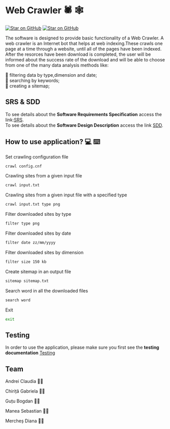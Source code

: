 # Web Crawler :spider: :spider_web:
<a href="https://github.com/badges/shields"><img src="https://img.shields.io/github/issues/chiritagabriela/WebCrawlerMTA" alt="Star on GitHub"></a>
<a href="https://github.com/badges/shields"><img src="https://img.shields.io/github/issues/chiritagabriela/WebCrawlerMTA?color=blue&label=MTAWebCrawl" alt="Star on GitHub"></a>

The software is designed to provide basic functionality of a Web Crawler. A web crawler is an Internet bot that helps at web indexing.These crawls one page at a time through a website, until all of the pages have been indexed.<br/>
After the resorces have been download is completed, the user will be informed about the success rate of the download and will be able to choose from one of the many data analysis methods like:

:trident: filtering data by type,dimension and date;<br/>
:trident: searching by keywords;<br/>
:trident: creating a sitemap;<br/>

## SRS & SDD

To see details about the <strong>Software Requirements Specification</strong> access the link:[SRS](https://github.com/chiritagabriela/WebCrawlerMTA/blob/master/SRS_C114D_Grupa1.pdf).<br/>
To see details about the <strong>Software Design Description</strong> access the link [SDD](https://github.com/chiritagabriela/WebCrawlerMTA/blob/master/SDD_C114D_Grupa1.pdf).<br/>

## How to use application? :computer: :keyboard:
Set crawling configuration file
```bash
crawl config.cnf
```

Crawling sites from a given input file
```bash
crawl input.txt
```
Crawling sites from a given input file with a specified type
```bash
crawl input.txt type png
```
Filter downloaded sites by type
```bash
filter type png
```
Filter downloaded sites by date
```bash
filter date zz/mm/yyyy
```
Filter downloaded sites by dimension
```bash
filter size 150 kb
```
Create sitemap in an output file
```bash
sitemap sitemap.txt
```
Search word in all the downloaded files
```bash
search word
```
Exit
```bash
exit
```
## Testing
In order to use the application, please make sure you first see the <strong>testing documentation</strong> [Testing](https://github.com/chiritagabriela/WebCrawlerMTA/blob/master/TestareAplicatie_C114D_Grupa1.pdf)

## Team
Andrei Claudia :woman_student:

Chiriță Gabriela :woman_student:

Guțu Bogdan :man_student:

Manea Sebastian :man_student:

Mercheș Diana :woman_student:
